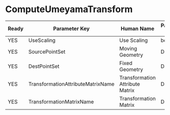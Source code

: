 # ComputeUmeyamaTransform #

| Ready | Parameter Key | Human Name | Parameter Type | Parameter Class |
|-------|---------------|------------|-----------------|----------------|
| YES | UseScaling | Use Scaling | bool | BoolParameter |
| YES | SourcePointSet | Moving Geometry | DataPath | DataGroupSelectionParameter |
| YES | DestPointSet | Fixed Geometry | DataPath | DataGroupSelectionParameter |
| YES | TransformationAttributeMatrixName | Transformation Attribute Matrix | DataPath | ArrayCreationParameter |
| YES | TransformationMatrixName | Transformation Matrix | DataPath | ArrayCreationParameter |
